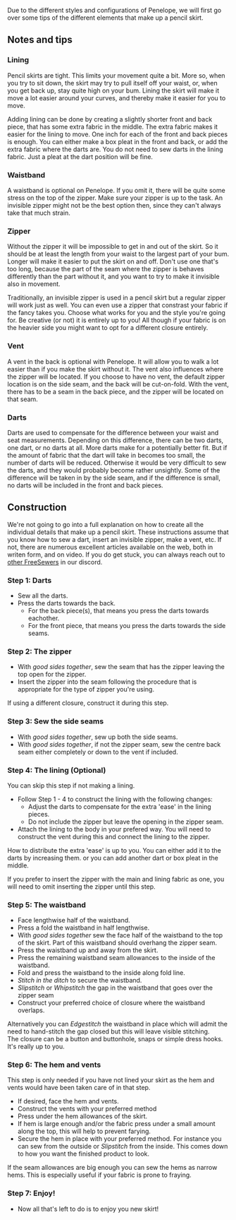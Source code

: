 <Note>

Due to the different styles and configurations of Penelope, we will first go over some tips of the different elements that make up a pencil skirt.

</Note>

## Notes and tips

### Lining

Pencil skirts are tight. This limits your movement quite a bit. More so, when you
try to sit down, the skirt may try to pull itself off your waist, or, when you get
back up, stay quite high on your bum. Lining the skirt will make it move a lot
easier around your curves, and thereby make it easier for you to move.

Adding lining can be done by creating a slightly shorter front and back piece, that
has some extra fabric in the middle. The extra fabric makes it easier for the
lining to move. One inch for each of the front and back pieces is enough. You can
either make a box pleat in the front and back, or add the extra fabric where the
darts are. You do not need to sew darts in the lining fabric. Just a pleat at the
dart position will be fine.

### Waistband

A waistband is optional on Penelope. If you omit it, there will be quite some stress
on the top of the zipper. Make sure your zipper is up to the task. An invisible zipper might not be the best option then, since they can't always take that much strain.

### Zipper

Without the zipper it will be impossible to get in and out of the skirt. So it should
be at least the length from your waist to the largest part of your bum. Longer will
make it easier to put the skirt on and off. Don't use one that's too long, because the
part of the seam where the zipper is behaves differently than the part without it, and
you want to try to make it invisible also in movement.

Traditionally, an invisible zipper is used in a pencil skirt but a regular zipper will work just as well.
You can even use a zipper that constrast your fabric if the fancy takes you.
Choose what works for you and the style you're going for. Be creative (or not) it is entirely up to you!
All though if your fabric is on the heavier side you might want to opt for a different closure entirely.

### Vent

A vent in the back is optional with Penelope. It will allow you to walk a lot easier
than if you make the skirt without it. The vent also influences where the zipper will
be located. If you choose to have no vent, the default zipper location is on the side
seam, and the back will be cut-on-fold. With the vent, there has to be a seam in the
back piece, and the zipper will be located on that seam.

### Darts

Darts are used to compensate for the difference between your waist and seat measurements.
Depending on this difference, there can be two darts, one dart, or no darts at all. More
darts make for a potentially better fit. But if the amount of fabric that the dart will
take in becomes too small, the number of darts will be reduced. Otherwise it would be
very difficult to sew the darts, and they would probably become rather unsightly. Some
of the difference will be taken in by the side seam, and if the difference is small, no
darts will be included in the front and back pieces.

## Construction

<Warning>

We're not going to go into a full explanation on how to create all the individual details
that make up a pencil skirt. These instructions assume that you know how to sew a dart, insert an invisible
zipper, make a vent, etc. If not, there are numerous excellent articles available on the
web, both in writen form, and on video. If you do get stuck, you can always reach out to
[other FreeSewers](https://discord.freesewing.org/) in our discord.

</Warning>

### Step 1: Darts

-   Sew all the darts.
-   Press the darts towards the back.
    -   For the back piece(s), that means you press the darts towards eachother.
    -   For the front piece, that means you press the darts towards the side seams.

### Step 2: The zipper

-   With *good sides together*, sew the seam that has the zipper leaving the top open for the zipper.
-   Insert the zipper into the seam following the procedure that is appropriate for the type of zipper you're using.

<Note>

If using a different closure, construct it during this step.

</Note>

### Step 3: Sew the side seams

-   With *good sides together*, sew up both the side seams.
-   With *good sides together*, if not the zipper seam, sew the centre back seam either completely or down to the vent if included.

### Step 4: The lining (Optional)

You can skip this step if not making a lining.

-   Follow Step 1 - 4 to construct the lining with the following changes:
    -   Adjust the darts to compensate for the extra 'ease' in the lining pieces.
    -   Do not include the zipper but leave the opening in the zipper seam.
-   Attach the lining to the body in your prefered way. You will need to construct the vent during this and connect the lining to the zipper.

<Note>

How to distribute the extra 'ease' is up to you. You can either add it to the darts by increasing them. or you can add another dart or box pleat in the middle.

</Note>

<Warning>

If you prefer to insert the zipper with the main and lining fabric as one, you will need to omit inserting the zipper until this step.

</Warning>

### Step 5: The waistband

-   Face lengthwise half of the waistband.
-   Press a fold the waistband in half lengthwise.
-   With *good sides together* sew the face half of the waistband to the top of the skirt. Part of this waistband should overhang the zipper seam.
-   Press the waistband up and away from the skirt.
-   Press the remaining waistband seam allowances to the inside of the waistband.
-   Fold and press the waistband to the inside along fold line.
-   *Stitch in the ditch* to secure the waistband.
-   *Slipstitch* or *Whipstitch* the gap in the waistband that goes over the zipper seam
-   Construct your preferred choice of closure where the waistband overlaps.

<Note>

Alternatively you can *Edgestitch* the waistband in place which will admit the need to hand-stitch the gap closed but this will leave visible stitching.\
The closure can be a button and buttonhole, snaps or simple dress hooks. It's really up to you.

</Note>

### Step 6: The hem and vents

This step is only needed if you have not lined your skirt as the hem and vents would have been taken care of in that step.

-   If desired, face the hem and vents.
-   Construct the vents with your preferred method
-   Press under the hem allowances of the skirt.
-   If hem is large enough and/or the fabric press under a small amount along the top, this will help to prevent farying.
-   Secure the hem in place with your preferred method. For instance you can sew from the outside or *Slipstitch* from the inside. This comes down to how you want the finished product to look.

<Tip>

If the seam allowances are big enough you can sew the hems as narrow hems. This is especially useful if your fabric is prone to fraying.

</Tip>

### Step 7: Enjoy!

-   Now all that's left to do is to enjoy you new skirt!
